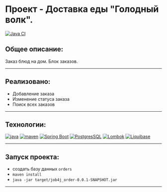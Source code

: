 # Проект - Доставка еды "Голодный волк".

[![Java CI](https://github.com/PerpetuumEbner/job4j_order/actions/workflows/maven.yml/badge.svg)](https://github.com/PerpetuumEbner/job4j_order/actions/workflows/maven.yml)

## Общее описание:

Заказ блюд на дом. Блок заказов. 

***

## Реализовано:

* Добавление заказа
* Изменение статуса заказа
* Поиск всех заказов

***

## Технологии:

[![java](https://img.shields.io/badge/java-17-red)](https://www.java.com/)
[![maven](https://img.shields.io/badge/apache--maven-3.8.3-blue)](https://maven.apache.org/)
[![Spring Boot](https://img.shields.io/badge/Spring%20Boot-3.6.0-brightgreen)](https://spring.io/projects/spring-boot)
[![PostgresSQL](https://img.shields.io/badge/PostgreSQL-15-blue)](https://www.postgresql.org/)
[![Lombok](https://img.shields.io/badge/Lombok-1.18.26-red)](https://projectlombok.org/)
[![Liquibase](https://img.shields.io/badge/Liquibase-4.17.2-orange)](https://www.liquibase.org/)

***

## Запуск проекта:

* создать базу данных `orders`
* `maven install`
* `java -jar target/job4j_order-0.0.1-SNAPSHOT.jar`

***